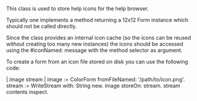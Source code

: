 This class is used to store help icons for the help browser. Typically one implements a method returning a 12x12 Form instance whichshould not be called directly.Since the class provides an internal icon cache (so the icons can be reused without creating too many new instances) the icons should be accessed using the #iconNamed: message with the method selector as argument.To create a form from an icon file stored on disk you can use the following code:   | image stream |	image := ColorForm fromFileNamed: '/path/to/icon.png'.	stream := WriteStream with: String new.	image storeOn: stream.	stream contents inspect.